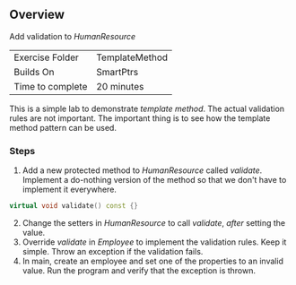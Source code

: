 ## Overview
Add validation to *HumanResource*

| | |
| --------- | --------------------------- |
| Exercise Folder | TemplateMethod |
| Builds On | SmartPtrs |
| Time to complete | 20 minutes

This is a simple lab to demonstrate *template method*.  The actual validation rules are not important.  The important thing is to see how the template method pattern can be used.

### Steps
1. Add a new protected method to *HumanResource* called *validate*. Implement a do-nothing version of the method so that we don't have to implement it everywhere.
```cpp
virtual void validate() const {}
```
2. Change the setters in *HumanResource* to call *validate*, *after* setting the value.
3. Override *validate* in *Employee* to implement the validation rules.  Keep it simple.  Throw an exception if the validation fails.
1. In main, create an employee and set one of the properties to an invalid value.  Run the program and verify that the exception is thrown.

